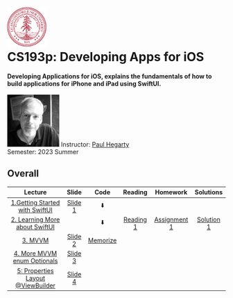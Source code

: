 <h1><img src="assests/stanford.svg" width="90" height="90" /> <br/> CS193p: Developing Apps for iOS</h1>
<b>Developing Applications for iOS, explains the fundamentals of how to build applications for iPhone and iPad using SwiftUI. </b>
<br />
<br />
<img src="assests/paul_hegarty.webp" width="120" height="120" />
<span>Instructor: <a href="https://explorecourses.stanford.edu/instructor/phegarty">Paul Hegarty</a></span>
<br />
<span>Semester: 2023 Summer</span>

## Overall
|                            Lecture                             |          Slide           |           Code            |               Reading               |                   Homework                   |            Solutions            |
|:--------------------------------------------------------------:|:------------------------:|:-------------------------:|:-----------------------------------:|:--------------------------------------------:|:-------------------------------:|
| [1.Getting Started with SwiftUI](https://youtu.be/bqu6BquVi2M) | [Slide 1](slides/l1.pdf) | ⬇️ |                                     |                                              |                                 |
| [2. Learning More about SwiftUI](https://youtu.be/3lahkdHEhW8) |                          | ⬇️| [Reading 1](readings/reading_1.pdf) | [Assignment 1](assignments/assignment_1.pdf) | [Solution 1](assignments/sol_1) |
|            [3. MVVM](https://youtu.be/--qKOhdgJAs)             | [Slide 2](slides/l2.pdf) | [Memorize](code/Memorize)                           |                                     |                                              |                                 |
|  [4. More MVVM enum Optionals](https://youtu.be/oWZOFSYS5GE)   | [Slide 3](slides/l4.pdf) |                           |                                     |                                              |                                 |
|  [5: Properties Layout @ViewBuilder](https://www.youtube.com/watch?v=ayQl_F_uMS4)   | [Slide 4](slides/l6.pdf) |                           |                                     |                                              |                                 |

